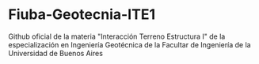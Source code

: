 # Fiuba-Geotecnia-ITE1
Github oficial de la materia "Interacción Terreno Estructura I" de la especialización en Ingeniería Geotécnica de la Facultar de Ingeniería de la Universidad de Buenos Aires
